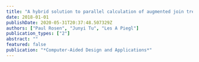 ```yaml
---
title: "A hybrid solution to parallel calculation of augmented join trees of scalar fields in any dimension"
date: 2018-01-01
publishDate: 2020-05-31T20:37:48.507329Z
authors: ["Paul Rosen", "Junyi Tu", "Les A Piegl"]
publication_types: ["2"]
abstract: ""
featured: false
publication: "*Computer-Aided Design and Applications*"
---
```


